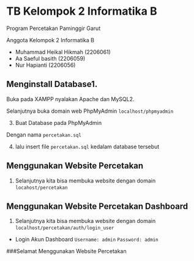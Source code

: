 # TB Kelompok 2 Informatika B

Program Percetakan Paminggir Garut

Anggota Kelompok 2 Informatika B
- Muhammad Heikal Hikmah (2206061)
- Aa Saeful basith (2206059)
- Nur Hapianti (2206056)

## Menginstall Database1.
Buka pada XAMPP nyalakan Apache dan MySQL2.

Selanjutnya buka domain web PhpMyAdmin ``localhost/phpmyadmin``


3. Buat Database pada PhpMyAdmin


Dengan nama ``percetakan.sql``


4. lalu insert file ``percetakan.sql`` kedalam database tersebut
## Menggunakan Website Percetakan
1. Selanjutnya kita bisa membuka website dengan domain
``locahost/percetakan``

## Menggunakan Website Percetakan Dashboard
1. Selanjutnya kita bisa membuka website dengan domain
``localhost/percetakan/auth/login_user``

- Login Akun Dashboard
``Username: admin``
``Password: admin``

###Selamat Menggunakan Website Percetakan
